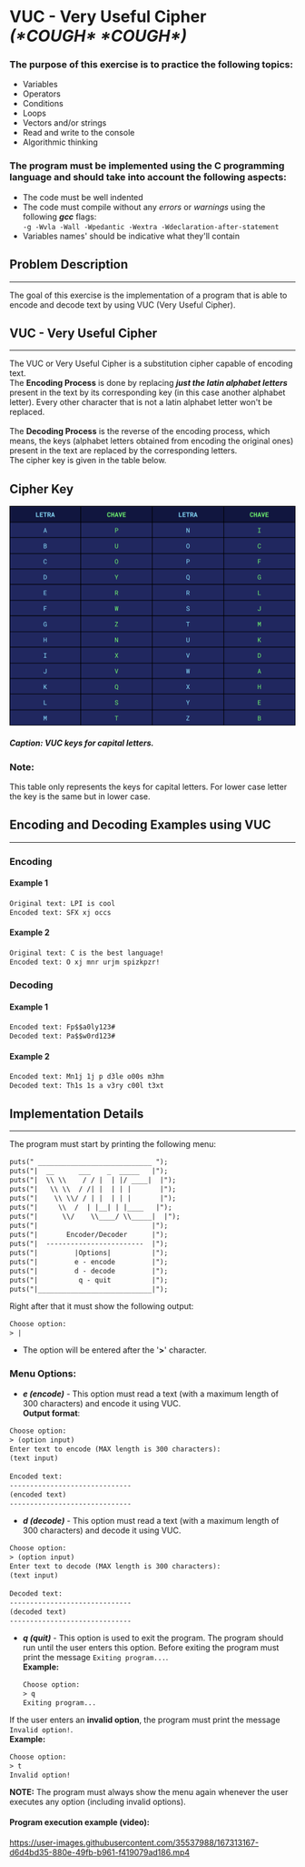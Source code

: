 # VUC - Very Useful Cipher *(\*COUGH\** *\*COUGH\*)*
### The purpose of this exercise is to practice the following topics:
* Variables
* Operators
* Conditions
* Loops
* Vectors and/or strings
* Read and write to the console
* Algorithmic thinking

### The program must be implemented using the C programming language and should take into account the following aspects:
* The code must be well indented
* The code must compile without any *errors* or *warnings* using the following ***gcc*** flags:</br>
`-g -Wvla -Wall -Wpedantic -Wextra -Wdeclaration-after-statement`
* Variables names' should be indicative what they'll contain

## Problem Description
---
The goal of this exercise is the implementation of a program that is able to encode and decode text by using
VUC (Very Useful Cipher).

## VUC - Very Useful Cipher
---
The VUC or Very Useful Cipher is a substitution cipher capable of encoding text.</br>The **Encoding Process** is done by
replacing ***just the latin alphabet letters*** present in the text by its corresponding key (in this case another
alphabet letter). Every other character that is not a latin alphabet letter won't be replaced.</br></br>The **Decoding
Process** is the reverse of the encoding process, which means, the keys (alphabet letters obtained from encoding the
original ones) present in the text are replaced by the corresponding letters.</br>The cipher key is given in the
table below.

## Cipher Key
![alt](https://github.com/C0NN3CT10N-L0ST/VUC/blob/main/vuc-table.png "VUC Table")
</br>
##### **Caption:** VUC keys for capital letters.

### Note:
This table only represents the keys for capital letters. For lower case letter the key is the same but in lower case.

## Encoding and Decoding Examples using VUC
---
### **Encoding**
#### **Example 1**
```
Original text: LPI is cool
Encoded text: SFX xj occs
```
#### **Example 2**
```
Original text: C is the best language!
Encoded text: O xj mnr urjm spizkpzr!
```

### **Decoding**
#### **Example 1**
```
Encoded text: Fp$$a0ly123#
Decoded text: Pa$$w0rd123#
```
#### **Example 2**
```
Encoded text: Mn1j 1j p d3le o00s m3hm
Decoded text: Th1s 1s a v3ry c00l t3xt
```

## Implementation Details
---
The program must start by printing the following menu:
```
puts(" ____________________________ ");
puts("|  __      ___    _  _____   |");
puts("|  \\ \\    / / |  | |/ ____|  |");
puts("|   \\ \\  / /| |  | | |       |");
puts("|    \\ \\/ / | |  | | |       |");
puts("|     \\  /  | |__| | |____   |");
puts("|      \\/    \\____/ \\_____|  |");
puts("|                            |");
puts("|       Encoder/Decoder      |");
puts("|  ------------------------  |");
puts("|         |Options|          |");
puts("|         e - encode         |");
puts("|         d - decode         |");
puts("|          q - quit          |");
puts("|____________________________|");
```
Right after that it must show the following output:
```
Choose option:
> |
```
* The option will be entered after the '**>**' character.
### Menu Options:
* ***e (encode)*** - This option must read a text (with a maximum length of 300 characters) and encode it using
  VUC.</br>**Output format**:
```
Choose option:
> (option input)
Enter text to encode (MAX length is 300 characters):
(text input)

Encoded text:
------------------------------
(encoded text)
------------------------------
```
* ***d (decode)*** - This option must read a text (with a maximum length of 300 characters) and decode it using VUC.
```
Choose option:
> (option input)
Enter text to decode (MAX length is 300 characters):
(text input)

Decoded text:
------------------------------
(decoded text)
------------------------------
```
* ***q (quit)*** - This option is used to exit the program. The program should run until the user enters this option.
  Before exiting the program must print the message `Exiting program...`.</br>**Example:**
  ```
  Choose option:
  > q
  Exiting program...
  ```

If the user enters an **invalid option**, the program must print the message `Invalid option!`.</br>**Example:**
```
Choose option:
> t
Invalid option!
```

**NOTE:** The program must always show the menu again whenever the user executes any option (including invalid options).

#### **Program execution example (video):**
https://user-images.githubusercontent.com/35537988/167313167-d6d4bd35-880e-49fb-b961-f419079ad186.mp4
